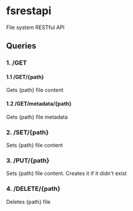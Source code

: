 # fsrestapi
File system RESTful API

## Queries
### 1. /GET
#### 1.1 /GET/{path}
Gets {path} file content
#### 1.2 /GET/metadata/{path}
Gets {path} file metadata
### 2. /SET/{path}
Sets {path} file content
### 3. /PUT/{path}
Sets {path} file content. Creates it if it didn't exist
### 4. /DELETE/{path}
Deletes {path} file